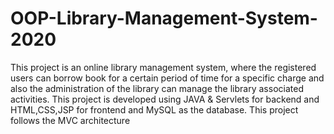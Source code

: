# OOP-Library-Management-System-2020
This project is an online library management system, where the registered users can borrow book for a certain period of time for a specific charge and also the administration of the library can manage the library associated activities. This project is developed using JAVA &amp; Servlets for backend and HTML,CSS,JSP for frontend and MySQL as the database. This project follows the MVC architecture
